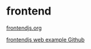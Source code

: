 # frontend
[frontendjs.org](https://frontendjs.org)

[frontendjs web example Github](https://github.com/damiantoczek/frontendjs.org)
